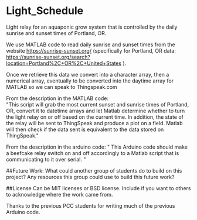 # Light_Schedule
Light relay for an aquaponic grow system that is controlled by the daily sunrise and sunset times of Portland, OR. 

We use MATLAB code to read daily sunrise and sunset times from the website https://sunrise-sunset.org/ (specifically for Portland, OR data: https://sunrise-sunset.org/search?location=Portland%2C+OR%2C+United+States ).

Once we retrieve this data we convert into a character array, then a numerical array, eventually to be converted into the daytime array for MATLAB so we can speak to Thingspeak.com

From the description in the MATLAB code:  
"This script will grab the most current sunset and sunrise 
  times of Portland, OR, convert it to datetime arrays and let Matlab
 determine whether to turn the light relay on or off based on the current
 time. In addition, the state of the relay will be sent to ThingSpeak and
 produce a plot on a field. Matlab will then check if the data sent is
 equivalent to the data stored on ThingSpeak."


From the description in the arduino code:
" This Arduino code should make a beefcake relay switch on and off accordingly to a
  Matlab script that is communicating to it over serial. "
  
##Future Work:
What could another group of students do to build on this project? Any resources this group could use to build this future work?


##License
Can be MIT licenses or BSD license. Include if you want to others to acknowledge where the work came from.

  
  Thanks to the previous PCC students for writing much of the previous Arduino code.
